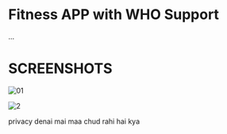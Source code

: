 # Fitness APP with WHO Support
...

# SCREENSHOTS

![01](https://user-images.githubusercontent.com/100375001/195172094-e0bcc0f8-b8a4-4cf0-8a66-1bdc1b910c76.jpg)

![2](https://user-images.githubusercontent.com/100375001/196403546-106990ab-794f-406d-b47a-eb3a2da1d2c9.jpg)

privacy denai mai maa chud rahi hai kya
